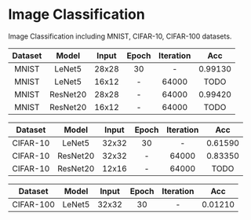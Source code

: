 # Image Classification

Image Classification including MNIST, CIFAR-10, CIFAR-100 datasets.

|Dataset|Model|Input|Epoch|Iteration|Acc|
|:---:|:---:|:---:|:---:|:---:|:---:|
|MNIST|LeNet5|28x28|30|-|0.99130|
|MNIST|LeNet5|16x12|-|64000|TODO|
|MNIST|ResNet20|28x28|-|64000|0.99420|
|MNIST|ResNet20|16x12|-|64000|TODO|

|Dataset|Model|Input|Epoch|Iteration|Acc|
|:---:|:---:|:---:|:---:|:---:|:---:|
|CIFAR-10|LeNet5|32x32|30|-|0.61590|
|CIFAR-10|ResNet20|32x32|-|64000|0.83350|
|CIFAR-10|ResNet20|12x16|-|64000|TODO| 

|Dataset|Model|Input|Epoch|Iteration|Acc|
|:---:|:---:|:---:|:---:|:---:|:---:|
|CIFAR-100|LeNet5|32x32|30|-|0.01210|
